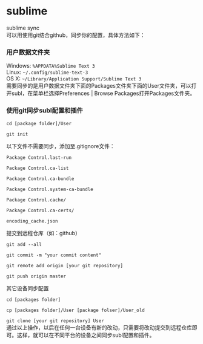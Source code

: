 # sublime
sublime sync  
可以用使用git结合github，同步你的配置，具体方法如下：

### 用户数据文件夹

Windows: <code>%APPDATA%Sublime Text 3</code>  
Linux: <code>~/.config/sublime-text-3</code>  
OS X: <code>~/Library/Application Support/Sublime Text 3</code>  
需要同步的是用户数据文件夹下面的Packages文件夹下面的User文件夹，可以打开subl，在菜单栏选择Preferences | Browse Packages打开Packages文件夹。  

### 使用git同步subl配置和插件

<code>cd [package folder]/User  
git init</code>  

以下文件不需要同步，添加至.gitignore文件：

<code>Package Control.last-run  
Package Control.ca-list  
Package Control.ca-bundle  
Package Control.system-ca-bundle  
Package Control.cache/  
Package Control.ca-certs/  
encoding_cache.json</code>  

提交到远程仓库（如：github） 

<code>git add --all  
git commit -m "your commit content"  
git remote add origin [your git repository]  
git push origin master</code>  

其它设备同步配置  

<code>cd [packages folder]  
cp [packages folder]/User [package folser]/User_old  
git clone [your git repository] User</code>  
通过以上操作，以后在任何一台设备有新的改动，只需要将改动提交到远程仓库即可。这样，就可以在不同平台的设备之间同步subl配置和插件。  
